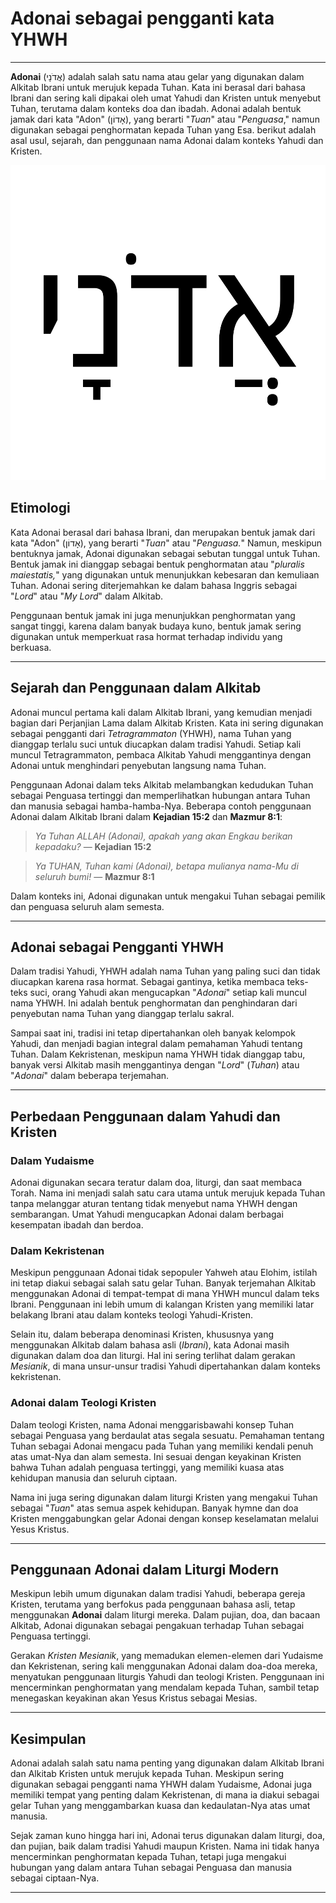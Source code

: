 # Adonai sebagai pengganti kata YHWH

---

**Adonai** (אֲדֹנָי) adalah salah satu nama atau gelar yang digunakan dalam Alkitab Ibrani untuk merujuk kepada Tuhan. Kata ini berasal dari bahasa Ibrani dan sering kali dipakai oleh umat Yahudi dan Kristen untuk menyebut Tuhan, terutama dalam konteks doa dan ibadah. Adonai adalah bentuk jamak dari kata "Adon" (אָדוֹן), yang berarti "*Tuan*" atau "*Penguasa*," namun digunakan sebagai penghormatan kepada Tuhan yang Esa. berikut adalah asal usul, sejarah, dan penggunaan nama Adonai dalam konteks Yahudi dan Kristen.

![Tulisan Adonai dalam huruf Ibrani](konten/img/nama_tuhan/adonai.svg)

## Etimologi

Kata Adonai berasal dari bahasa Ibrani, dan merupakan bentuk jamak dari kata "Adon" (אָדוֹן), yang berarti "*Tuan*" atau "*Penguasa.*" Namun, meskipun bentuknya jamak, Adonai digunakan sebagai sebutan tunggal untuk Tuhan. Bentuk jamak ini dianggap sebagai bentuk penghormatan atau "*pluralis maiestatis,*" yang digunakan untuk menunjukkan kebesaran dan kemuliaan Tuhan. Adonai sering diterjemahkan ke dalam bahasa Inggris sebagai "*Lord*" atau "*My Lord*" dalam Alkitab.

Penggunaan bentuk jamak ini juga menunjukkan penghormatan yang sangat tinggi, karena dalam banyak budaya kuno, bentuk jamak sering digunakan untuk memperkuat rasa hormat terhadap individu yang berkuasa.

---

## Sejarah dan Penggunaan dalam Alkitab

Adonai muncul pertama kali dalam Alkitab Ibrani, yang kemudian menjadi bagian dari Perjanjian Lama dalam Alkitab Kristen. Kata ini sering digunakan sebagai pengganti dari *Tetragrammaton* (YHWH), nama Tuhan yang dianggap terlalu suci untuk diucapkan dalam tradisi Yahudi. Setiap kali muncul Tetragrammaton, pembaca Alkitab Yahudi menggantinya dengan Adonai untuk menghindari penyebutan langsung nama Tuhan.

Penggunaan Adonai dalam teks Alkitab melambangkan kedudukan Tuhan sebagai Penguasa tertinggi dan memperlihatkan hubungan antara Tuhan dan manusia sebagai hamba-hamba-Nya. Beberapa contoh penggunaan Adonai dalam Alkitab Ibrani dalam **Kejadian 15:2** dan **Mazmur 8:1**:

> *Ya Tuhan ALLAH (*Adonai*), apakah yang akan Engkau berikan kepadaku?*
> — **Kejadian 15:2**

> *Ya TUHAN, Tuhan kami (Adonai), betapa mulianya nama-Mu di seluruh bumi!*
> — **Mazmur 8:1**

Dalam konteks ini, Adonai digunakan untuk mengakui Tuhan sebagai pemilik dan penguasa seluruh alam semesta.

---

## Adonai sebagai Pengganti YHWH

Dalam tradisi Yahudi, YHWH adalah nama Tuhan yang paling suci dan tidak diucapkan karena rasa hormat. Sebagai gantinya, ketika membaca teks-teks suci, orang Yahudi akan mengucapkan "*Adonai*" setiap kali muncul nama YHWH. Ini adalah bentuk penghormatan dan penghindaran dari penyebutan nama Tuhan yang dianggap terlalu sakral.

Sampai saat ini, tradisi ini tetap dipertahankan oleh banyak kelompok Yahudi, dan menjadi bagian integral dalam pemahaman Yahudi tentang Tuhan. Dalam Kekristenan, meskipun nama YHWH tidak dianggap tabu, banyak versi Alkitab masih menggantinya dengan "*Lord*" (*Tuhan*) atau "*Adonai*" dalam beberapa terjemahan.

---

## Perbedaan Penggunaan dalam Yahudi dan Kristen

### Dalam Yudaisme
Adonai digunakan secara teratur dalam doa, liturgi, dan saat membaca Torah. Nama ini menjadi salah satu cara utama untuk merujuk kepada Tuhan tanpa melanggar aturan tentang tidak menyebut nama YHWH dengan sembarangan. Umat Yahudi mengucapkan Adonai dalam berbagai kesempatan ibadah dan berdoa.
  
### Dalam Kekristenan
Meskipun penggunaan Adonai tidak sepopuler Yahweh atau Elohim, istilah ini tetap diakui sebagai salah satu gelar Tuhan. Banyak terjemahan Alkitab menggunakan Adonai di tempat-tempat di mana YHWH muncul dalam teks Ibrani. Penggunaan ini lebih umum di kalangan Kristen yang memiliki latar belakang Ibrani atau dalam konteks teologi Yahudi-Kristen.

Selain itu, dalam beberapa denominasi Kristen, khususnya yang menggunakan Alkitab dalam bahasa asli (*Ibrani*), kata Adonai masih digunakan dalam doa dan liturgi. Hal ini sering terlihat dalam gerakan *Mesianik*, di mana unsur-unsur tradisi Yahudi dipertahankan dalam konteks kekristenan.

### Adonai dalam Teologi Kristen

Dalam teologi Kristen, nama Adonai menggarisbawahi konsep Tuhan sebagai Penguasa yang berdaulat atas segala sesuatu. Pemahaman tentang Tuhan sebagai Adonai mengacu pada Tuhan yang memiliki kendali penuh atas umat-Nya dan alam semesta. Ini sesuai dengan keyakinan Kristen bahwa Tuhan adalah penguasa tertinggi, yang memiliki kuasa atas kehidupan manusia dan seluruh ciptaan.

Nama ini juga sering digunakan dalam liturgi Kristen yang mengakui Tuhan sebagai "*Tuan*" atas semua aspek kehidupan. Banyak hymne dan doa Kristen menggabungkan gelar Adonai dengan konsep keselamatan melalui Yesus Kristus.

---

## Penggunaan Adonai dalam Liturgi Modern

Meskipun lebih umum digunakan dalam tradisi Yahudi, beberapa gereja Kristen, terutama yang berfokus pada penggunaan bahasa asli, tetap menggunakan **Adonai** dalam liturgi mereka. Dalam pujian, doa, dan bacaan Alkitab, Adonai digunakan sebagai pengakuan terhadap Tuhan sebagai Penguasa tertinggi.

Gerakan *Kristen Mesianik*, yang memadukan elemen-elemen dari Yudaisme dan Kekristenan, sering kali menggunakan Adonai dalam doa-doa mereka, menyatukan penggunaan liturgis Yahudi dan teologi Kristen. Penggunaan ini mencerminkan penghormatan yang mendalam kepada Tuhan, sambil tetap menegaskan keyakinan akan Yesus Kristus sebagai Mesias.

---

## Kesimpulan

Adonai adalah salah satu nama penting yang digunakan dalam Alkitab Ibrani dan Alkitab Kristen untuk merujuk kepada Tuhan. Meskipun sering digunakan sebagai pengganti nama YHWH dalam Yudaisme, Adonai juga memiliki tempat yang penting dalam Kekristenan, di mana ia diakui sebagai gelar Tuhan yang menggambarkan kuasa dan kedaulatan-Nya atas umat manusia.

Sejak zaman kuno hingga hari ini, Adonai terus digunakan dalam liturgi, doa, dan pujian, baik dalam tradisi Yahudi maupun Kristen. Nama ini tidak hanya mencerminkan penghormatan kepada Tuhan, tetapi juga mengakui hubungan yang dalam antara Tuhan sebagai Penguasa dan manusia sebagai ciptaan-Nya.

---